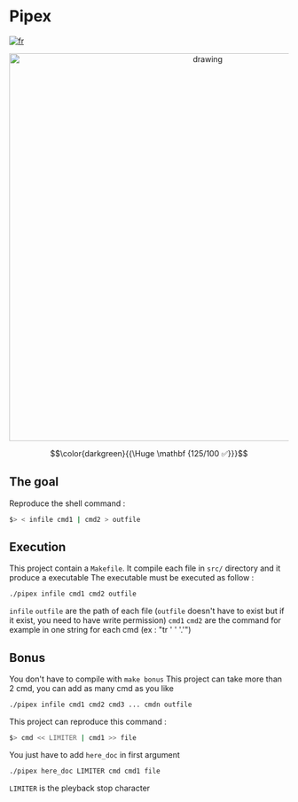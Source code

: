 # Pipex

[![fr](https://img.shields.io/badge/Langue-fr-blue)](README.fr.md)

<div style="text-align: center;"><img src="https://i.imgur.com/NJRhA7H.jpg" alt="drawing" width="700"/></div>

$$\color{darkgreen}{{\Huge \mathbf {125/100 ✅}}}$$

## The goal

Reproduce the shell command :
````sh
$> < infile cmd1 | cmd2 > outfile
````

## Execution

This project contain a `Makefile`.
It compile each file in `src/` directory and it produce a executable
The executable must be executed as follow :
````sh
./pipex infile cmd1 cmd2 outfile
````
`infile` `outfile` are the path of each file (`outfile` doesn't have to exist but if it exist, you need to have write permission)
`cmd1` `cmd2` are the command for example in one string for each cmd (ex : "tr ' ' '.'")

## Bonus

You don't have to compile with `make bonus`
This project can take more than 2 cmd, you can add as many cmd as you like
````sh
./pipex infile cmd1 cmd2 cmd3 ... cmdn outfile
````
This project can reproduce this command :
````sh
$> cmd << LIMITER | cmd1 >> file
````
You just have to add `here_doc` in first argument
````sh
./pipex here_doc LIMITER cmd cmd1 file
````
`LIMITER` is the pleyback stop character
